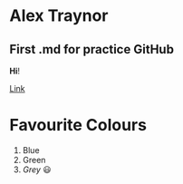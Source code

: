 # Alex Traynor
## First .md for practice GitHub
__Hi__!

[Link](https://www.github.com)

# Favourite Colours
1. Blue
2. Green 
3. *Grey* :smiley:
